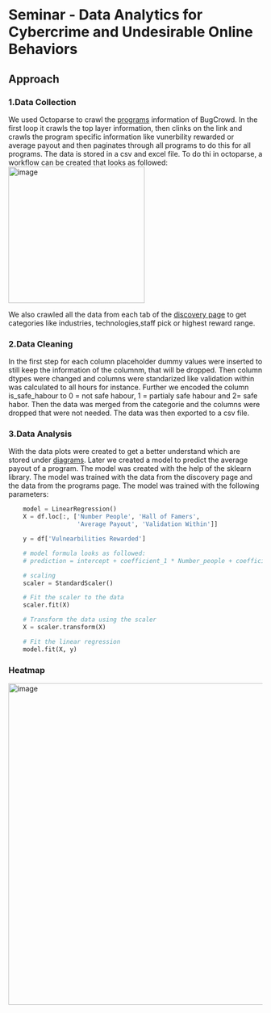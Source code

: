 # Seminar - Data Analytics for Cybercrime and Undesirable Online Behaviors


## Approach 


### 1.Data Collection
We used Octoparse to crawl the [programs](https://bugcrowd.com/programs)  information of BugCrowd. In the first loop it crawls the top layer information, then clinks on the link and crawls the program specific information like vunerbility rewarded or average payout and then paginates through all programs to do this for all programs. The data is stored in a csv and excel file.
To do thi in octoparse, a workflow can be created that looks as followed:
<img width="270" alt="image" src="https://user-images.githubusercontent.com/57754014/211603607-6c720a9b-8130-459a-8ccc-93af18b7b305.png">


We also crawled all the data from each tab of the [discovery page](https://bugcrowd.com/programs/discovery/featured) to get categories like industries, technologies,staff pick or highest reward range.

### 2.Data Cleaning
In the first step for each column placeholder dummy values were inserted to still keep the information of the columnm, that will be dropped. Then column dtypes were changed and columns were standarized like validation within was calculated to all hours for instance. Further we encoded the column is_safe_habour to 0 = not safe habour, 1 = partialy safe habour and 2= safe habor. Then the data was merged from the categorie and the columns were dropped that were not needed. The data was then exported to a csv file.


### 3.Data Analysis
With the data plots were created to get a better understand which are stored under [diagrams](https://github.com/patrickahrend/data-analytics-bugcrowd/tree/main/diagrams).
Later we created a model to predict the average payout of a program. The model was created with the help of the sklearn library. The model was trained with the data from the discovery page and the data from the programs page. The model was trained with the following parameters: 
```python
    model = LinearRegression()
    X = df.loc[:, ['Number People', 'Hall of Famers',
                   'Average Payout', 'Validation Within']]

    y = df['Vulnearbilities Rewarded']

    # model formula looks as followed:
    # prediction = intercept + coefficient_1 * Number_people + coefficient_2 * Hall_of_famers + coefficient_3 * Average_payout + coefficent_4 * Validation Within

    # scaling
    scaler = StandardScaler()

    # Fit the scaler to the data
    scaler.fit(X)

    # Transform the data using the scaler
    X = scaler.transform(X)

    # Fit the linear regression
    model.fit(X, y)
```


### Heatmap 

<img width="637" alt="image" src="https://user-images.githubusercontent.com/57754014/214127458-dca7af8b-420d-4d40-bd12-ba9632dac4fc.png">



